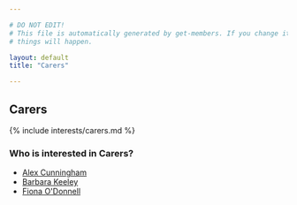 ```yaml
---

# DO NOT EDIT!
# This file is automatically generated by get-members. If you change it, bad
# things will happen.

layout: default
title: "Carers"

---
```


## Carers

{% include interests/carers.md %}

### Who is interested in Carers?


* [Alex Cunningham](/members/alex-cunningham.html)
* [Barbara Keeley](/members/barbara-keeley.html)
* [Fiona O'Donnell](/members/fiona-odonnell.html)
